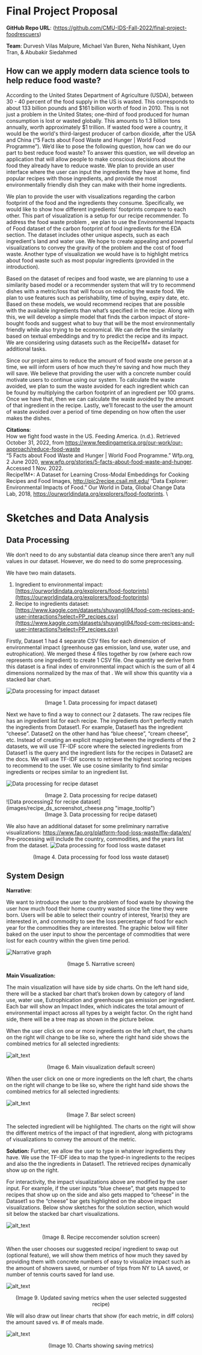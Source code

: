 # Final Project Proposal

**GitHub Repo URL**: (https://github.com/CMU-IDS-Fall-2022/final-project-foodrescuers)

**Team**: Durvesh Vilas Malpure, Michael Van Buren, Neha Nishikant, Uyen Tran, & Abubakir Siedahmed

## How can we apply modern data science tools to help reduce food waste?

According to the United States Department of Agriculture (USDA), between 30 - 40 percent of the food supply in the US is wasted. This corresponds to about 133 billion pounds and $161 billion worth of food in 2010. This is not just a problem in the United States; one-third of food produced for human consumption is lost or wasted globally. This amounts to 1.3 billion tons annually, worth approximately $1 trillion. If wasted food were a country, it would be the world's third-largest producer of carbon dioxide, after the USA and China (“5 Facts about Food Waste and Hunger | World Food Programme”). We’d like to pose the following question, how can we do our part to best reduce food waste? To answer this question, we will develop an application that will allow people to make conscious decisions about the food they already have to reduce waste. We plan to provide an user interface where the user can input the ingredients they have at home, find popular recipes with those ingredients, and provide the most environmentally friendly dish they can make with their home ingredients. 

We plan to provide the user with visualizations regarding the carbon footprint of the food and the ingredients they consume. Specifically, we would like to show how different ingredients' footprints compare to each other. This part of visualization is a setup for our recipe recommender. To address the food waste problem , we plan to use the Environmental Impacts of Food dataset of the carbon footprint of food ingredients for the EDA section. The dataset includes other unique aspects, such as each ingredient's land and water use. We hope to create appealing and powerful visualizations to convey the gravity of the problem and the cost of food waste. Another type of visualization we would have is to highlight metrics about food waste such as most popular ingredients (provided in the introduction).

Based on the dataset of recipes and food waste, we are planning to use a similarity based model or a recommender system that will try to recommend dishes with a metric/loss that will focus on reducing the waste food. We plan to use features such as perishability, time of buying, expiry date, etc. Based on these models, we would recommend recipes that are possible with the available ingredients than what’s specified in the recipe. Along with this, we will develop a simple model that finds the carbon impact of store-bought foods and suggest what to buy that will be the most environmentally friendly while also trying to be economical. We can define the similarity based on textual embeddings and try to predict the recipe and its impact. We are considering using datasets such as the Recipe1M+ dataset for additional tasks.

Since our project aims to reduce the amount of food waste one person at a time, we will inform users of how much they’re saving and how much they will save. We believe that providing the user with a concrete number could motivate users to continue using our system. To calculate the waste avoided, we plan to sum the waste avoided for each ingredient which can be found by multiplying the carbon footprint of an ingredient per 100 grams. Once we have that, then we can calculate the waste avoided by the amount of that ingredient in the recipe. Lastly, we’ll forecast to the user the amount of waste avoided over a period of time depending on how often the user makes the dishes.


**Citations**: \
How we fight food waste in the US. Feeding America. (n.d.). Retrieved October 31, 2022, from https://www.feedingamerica.org/our-work/our-approach/reduce-food-waste \
“5 Facts about Food Waste and Hunger | World Food Programme.” Wfp.org, 2 June 2020, www.wfp.org/stories/5-facts-about-food-waste-and-hunger. Accessed 1 Nov. 2022. \
Recipe1M+: A Dataset for Learning Cross-Modal Embeddings for Cooking Recipes and Food Images, http://pic2recipe.csail.mit.edu/
“Data Explorer: Environmental Impacts of Food.” Our World in Data, Global Change Data Lab, 2018, https://ourworldindata.org/explorers/food-footprints. \



# Sketches and Data Analysis

## Data Processing
We don’t need to do any substantial data cleanup since there aren’t any null values in our dataset. However, we do need to do some preprocessing.

We have two main datasets.
1. Ingredient to environmental impact: [https://ourworldindata.org/explorers/food-footprints](https://ourworldindata.org/explorers/food-footprints) 
2. Recipe to ingredients dataset: [https://www.kaggle.com/datasets/shuyangli94/food-com-recipes-and-user-interactions?select=PP_recipes.csv](https://www.kaggle.com/datasets/shuyangli94/food-com-recipes-and-user-interactions?select=PP_recipes.csv) 

Firstly, Dataset 1 had 4 separate CSV files for each dimension of environmental impact (greenhouse gas emission, land use, water use, and eutrophication). We merged these 4 files together by row (where each row represents one ingredient) to create 1 CSV file. One quantity we derive from this dataset is a final index of environmental impact which is the sum of all 4 dimensions normalized by the max of that . We will show this quantity via a stacked bar chart.

![Data processing for impact dataset](images/impact_ds_screenshot.png "image_tooltip")
<center>(Image 1. Data processing for impact dataset)</center>

Next we have to find a way to connect our 2 datasets. The raw recipes file has an ingredient list for each recipe. The ingredients don’t perfectly match the ingredients from Dataset1. For example, Dataset1 has the ingredient “cheese”. Dataset2 on the other hand has “blue cheese”, “cream cheese”, etc. Instead of creating an explicit mapping between the ingredients of the 2 datasets, we will use TF-IDF score where the selected ingredients from Dataset1 is the query and the ingredient lists for the recipes in Dataset2 are the docs. We will use TF-IDF scores to retrieve the highest scoring recipes to recommend to the user. We use cosine similarity to find similar ingredients or recipes similar to an ingredient list.

![Data processing for recipe dataset](images/recipe_ds_screenshot1.png "image_tooltip")
<center>(Image 2. Data processing for recipe dataset)</center>
![Data processing2 for recipe dataset](images/recipe_ds_screenshot_cheese.png "image_tooltip")
<center>(Image 3. Data processing for recipe dataset)</center>


We also have an additional dataset for some preliminary narrative visualizations: https://www.fao.org/platform-food-loss-waste/flw-data/en/ 
Pre-processing will include the country, commodities, and the years list from the dataset. 
![Data processing for food loss waste dataset](images/data_processing_narrative.png "image_tooltip")
<center>(Image 4. Data processing for food loss waste dataset)</center>


## System Design

**Narrative**:

We want to introduce the user to the problem of food waste by showing the user how much food their home country wasted since the time they were born. Users will be able to select their country of interest, Year(s) they are interested in, and commodity to see the loss percentage of food for each year for the commodities they are interested. The graphic below will filter baked on the user input to show the percentage of commodities that were lost for each country within the given time period. 

![Narrative graph](images/narrative.png "image_tooltip")
<center>(Image 5. Narrative screen)</center>


**Main Visualization:**

The main visualization will have side by side charts. On the left hand side, there will be a stacked bar chart that’s broken down by category of land use, water use, Eutrophication and greenhouse gas emission per ingredient. Each bar will show an Impact Index, which indicates the total amount of environmental impact across all types by a weight factor. On the right hand side, there will be a tree map as shown in the picture below.

When the user click on one or more ingredients on the left chart, the charts on the right will change to be like so, where the right hand side shows the combined metrics for all selected ingredients:

![alt_text](images/bar_main.png "image_tooltip")
<center>(Image 6. Main visualization default screen)</center>

When the user click on one or more ingredients on the left chart, the charts on the right will change to be like so, where the right hand side shows the combined metrics for all selected ingredients:

![alt_text](images/bar_select.png "image_tooltip")
<center>(Image 7. Bar select screen)</center>

The selected ingredient will be highlighted. The charts on the right will show the different metrics of the impact of that ingredient, along with pictograms of visualizations to convey the amount of the metric.

**Solution:**
Further, we allow the user to type in whatever ingredients they have. We use the TF-IDF idea to map the typed-in ingredients to the recipes and also the the ingredients in Dataset1. The retrieved recipes dynamically show up on the right. 

For interactivity, the impact visualizations above are modified by the user input. 
For example, if the user inputs “blue cheese”, that gets mapped to recipes that show up on the side and also gets mapped to “cheese” in the Dataset1 so the “cheese” bar gets highlighted on the above impact visualizations. Below show sketches for the solution section, which would sit below the stacked bar chart visualizations.

![alt_text](images/solution.png "image_tooltip")
<center>(Image 8. Recipe reccomender solution screen)</center>

When the user chooses our suggested recipe/ ingredient to swap out (optional feature), we will show them metrics of how much they saved by providing them with concrete numbers of easy to visualize impact such as the amount of showers saved, or number of trips from NY to LA saved, or number of tennis courts saved for land use.

![alt_text](images/saving_metrics.png "image_tooltip")
<center>(Image 9. Updated saving metrics when the user selected suggested recipe)</center>

We will also draw out linear charts that show (for each metric, in diff colors) the amount saved vs. # of meals made.

![alt_text](images/saving_charts.png "image_tooltip")
<center>(Image 10. Charts showing saving metrics)</center>

